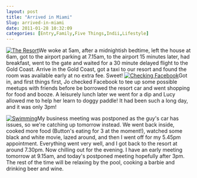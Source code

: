 ```yaml
---
layout: post
title: "Arrived in Miami"
Slug: arrived-in-miami
date: 2011-01-28 10:32:09
categories: [Entry,Family,Five Things,Indii,Lifestyle]
---
```

[![](/wp-content/uploads/2011/01/28-01-2011-resort-150x150.jpg "The Resort")](https://bendechrai.com/wp-content/uploads/2011/01/28-01-2011-resort.jpg)We woke at 5am, after a midnightish bedtime, left the house at 6am, got to the airport parking at 7.15am, to the airport 15 minutes later, had breakfast, went to the gate and waited for a 30 minute delayed flight to the Gold Coast. Arrive in the Gold Coast, got a taxi to our resort and found the room was available early at no extra fee. Sweet! [![](/wp-content/uploads/2011/01/28-01-2011-facebook-150x150.jpg "Checking Facebook")](https://bendechrai.com/wp-content/uploads/2011/01/28-01-2011-facebook.jpg)Got in, and first things first, Jo checked Facebook to tee up some possible meetups with friends before be borrowed the resort car and went shopping for food and booze. A leisurely lunch later we went for a dip and Lucy allowed me to help her learn to doggy paddle! It had been such a long day, and it was only 3pm!

[![](/wp-content/uploads/2011/01/28-01-2011-swimming-150x150.jpg "Swimming")](https://bendechrai.com/wp-content/uploads/2011/01/28-01-2011-swimming.jpg)My business meeting was postponed as the guy's car has issues, so we're catching up tomorrow instead. We went back inside, cooked more food (Button's eating for 3 at the moment!), watched some black and white movie, lazed around, and then I went off for my 5.45pm appointment. Everything went very well, and I got back to the resort at around 7.30pm. Now chilling out for the evening. I have an early meeting tomorrow at 9.15am, and today's postponed meeting hopefully after 3pm. The rest of the time will be relaxing by the pool, cooking a barbie and drinking beer and wine.
